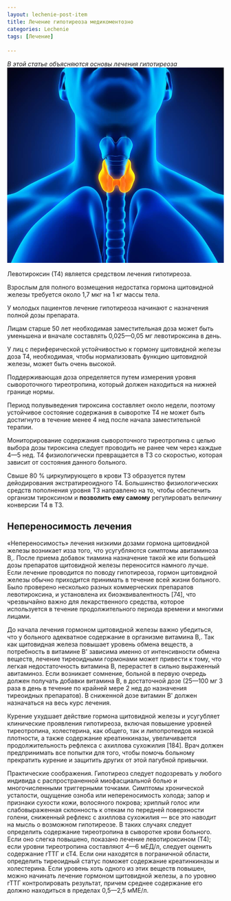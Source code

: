 ```yaml
---
layout: lechenie-post-item
title: Лечение гипотиреоза медикоментозно
categories: Lechenie
tags: [Лечение]

---
```

*В этой статье объясняются основы лечения гипотиреоза*
![медицина-щитовидная](/images/factory/t4/shitovidnaya2.jpg)

Левотироксин (Т4) является средством лечения гипотиреоза.

 Взрослым для полного возмещения недостатка гормона щитовидной железы требуется около
1,7	мкг на 1 кг массы тела. 

У молодых пациентов лечение гипотиреоза начинают с назначения полной дозы препарата.

 Лицам старше 50 лет необходимая заместительная доза может быть уменьшена и вначале составлять 0,025—0,05 мг левотироксина в день. 
 
 У лиц с периферической устойчивостью к гормону щитовидной железы доза Т4, необходимая, чтобы нормализовать функцию щитовидной железы, может быть очень высокой. 
 
 Поддерживающая доза определяется путем измерения уровня сывороточного тиреотропина, который должен находиться на нижней границе нормы. 
 
 Период полувыведения тироксина составляет около недели, поэтому устойчивое состояние содержания в сыворотке Т4 не может быть достигнуто в течение менее 4 нед после начала заместительной терапии. 
 
 Мониторирование содержания сывороточного тиреотропина с целью выбора дозы тироксина следует проводить не ранее чем через каждые 4—5 нед. Т4 физиологически превращается в Т3 со скоростью, которая зависит от состояния данного больного. 
 
 Свыше 80 % циркулирующего в крови Т3 образуется путем дейодирования экстратиреоидного Т4. Большинство физиологических средств пополнения уровня Т3 направлено на то, чтобы обеспечить организм тироксином и **позволить ему самому** регулировать величину конверсии Т4 в Т3.

## Непереносимость лечения
«Непереносимость» лечения низкими дозами гормона щитовидной железы возникает изза того, что усугубляются симптомы авитаминоза В,. После приема добавок тиамина назначение такой же или большей дозы препаратов щитовидной железы переносится намного лучше. Если лечение проводится по поводу гипотиреоза, гормон щитовидной железы обычно приходится принимать в течение всей жизни больного. Было проверено несколько разных коммерческих препаратов левотироксина, и установлена их биоэквивалентность [74], что чрезвычайно важно для лекарственного средства, которое используется в течение продолжительного периода времени и многими лицами.

До начала лечения гормоном щитовидной железы важно убедиться, что у больного адекватное содержание в организме витамина В,. Так как щитовидная железа повышает уровень обмена веществ, а потребность в витамине В' зависима именно от интенсивности обмена веществ, лечение тиреоидными гормонами может привести к тому, что легкая недостаточность витамина В, перерастет в сильно выраженный авитаминоз. Если возникает сомнение, больной в первую очередь должен получать добавки витамина В, в достаточной дозе (25—100 мг 3 раза в день в течение по крайней мере 2 нед до назначения тиреоидных препаратов). В сниженной дозе витамин В' должен назначаться на весь курс лечения.

Курение ухудшает действие гормона щитовидной железы и усугубляет клинические проявления гипотиреоза, включая повышение уровней тиреотропина, холестерина, как общего, так и липопротеидов низкой плотности, а также содержание креатинкиназы, увеличивается продолжительность рефлекса с ахиллова сухожилия [184]. Врач должен предпринимать все попытки для того, чтобы помочь больному прекратить курение и защитить других от этой пагубной привычки.

Практические соображения. Гипотиреоз следует подозревать у любого индивида с распространенной миофасциальной болью и многочисленными триггерными точками. Симптомы хронической усталости, ощущение озноба или непереносимость холода; запор и признаки сухости кожи, волосяного покрова; хриплый голос или слабовыраженная склонность к отекам по передней поверхности голени, сниженный рефлекс с ахиллова сухожилия — все это наводит на мысль о возможном гипотиреозе. В таких случаях следует определить содержание тиреотропина в сыворотке крови больного. Если оно слегка повышено, показано лечение левотироксином (Т4); если уровни тиреотропина составляют 4—6 мЕД/л, следует оценить содержание гТТГ и сТ4. Если они находятся в пограничной области, определить тиреоидный статус поможет содержание креатинкиназы и холестерина. Если уровень хоть одного из этих веществ повышен, можно начинать лечение гормоном щитовидной железы, а по уровню гТТГ контролировать результат, причем среднее содержание его должно находиться в пределах 0,5—2,5 мМЕ/л.